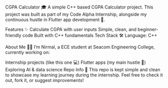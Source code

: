 CGPA Calculator 🎓 A simple C++ based CGPA Calculator project. This project was built as part of my Code Alpha Internship, alongside my continuous hustle in Flutter app development 🚀.

Features ✨ Calculate CGPA with user inputs Simple, clean, and beginner-friendly code Built with C++ fundamentals Tech Stack 🛠 Language: C++

About Me 🙋‍♂️ I’m Nirmal, a ECE student at Seacom Engineering College, currently working on:

Internship projects (like this one 💻) Flutter apps (my main hustle 🚀) Exploring AI & data science Repo Info 📂 This repo is kept simple and clean to showcase my learning journey during the internship. Feel free to check it out, fork it, or suggest improvements!
